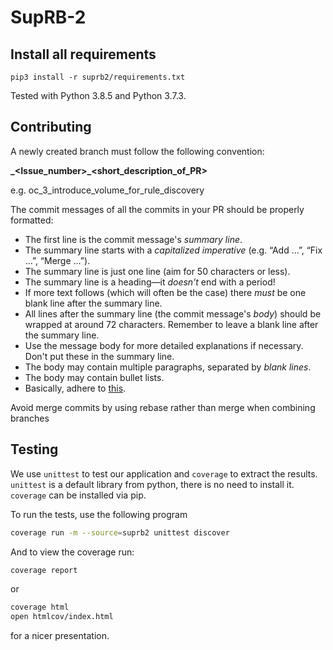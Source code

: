 # SupRB-2


## Install all requirements


    pip3 install -r suprb2/requirements.txt


Tested with Python 3.8.5 and Python 3.7.3.


## Contributing

A newly created branch must follow the following convention:

**<affiliation>_<Issue_number>\_<short_description_of_PR>**

e.g. oc_3_introduce_volume_for_rule_discovery


The commit messages of all the commits in your PR should be properly formatted:
- The first line is the commit message's *summary line*.
- The summary line starts with a *capitalized imperative* (e.g. “Add …”, “Fix
  …”, “Merge …”).
- The summary line is just one line (aim for 50 characters or less).
- The summary line is a heading—it *doesn't* end with a period!
- If more text follows (which will often be the case) there *must* be one blank
  line after the summary line.
- All lines after the summary line (the commit message's *body*) should be
  wrapped at around 72 characters.  Remember to leave a blank line after the
  summary line.
- Use the message body for more detailed explanations if necessary. Don't put
  these in the summary line.
- The body may contain multiple paragraphs, separated by *blank lines*.
- The body may contain bullet lists.
- Basically, adhere to
  [this](https://tbaggery.com/2008/04/19/a-note-about-git-commit-messages.html).

Avoid merge commits by using rebase rather than merge when combining branches

## Testing

We use `unittest` to test our application and `coverage` to extract the results.
`unittest` is a default library from python, there is no need to install it.
`coverage` can be installed via pip.

To run the tests, use the following program
```bash
coverage run -m --source=suprb2 unittest discover
````

And to view the coverage run:
```bash
coverage report
```
or
```bash
coverage html
open htmlcov/index.html
```
for a nicer presentation.
